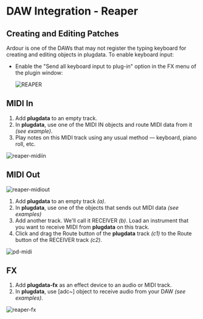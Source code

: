 # DAW Integration - Reaper

## Creating and Editing Patches
Ardour is one of the DAWs that may not register the typing keyboard for creating and editing objects in plugdata. To enable keyboard input:
- Enable the "Send all keyboard input to plug-in" option in the FX menu of the plugin window:

    ![REAPER](../images/reaper-screenie.png)

## MIDI In
1. Add **plugdata** to an empty track.
2. In **plugdata**, use one of the MIDI IN objects and route MIDI data from it *(see example)*.
3. Play notes on this MIDI track using any usual method — keyboard, piano roll, etc.

![reaper-midiin](../images/pd-midiin.png)

## MIDI Out

![reaper-midiout](../images/reaper-midiout.png)

1. Add **plugdata** to an empty track *(a)*. 
2. In **plugdata**, use one of the objects that sends out MIDI data *(see examples)*
3. Add another track. We'll call it RECEIVER *(b)*. Load an instrument that you want to receive MIDI from **plugdata** on this track.
4. Click and drag the Route button of the **plugdata** track *(c1)* to the Route button of the RECEIVER track *(c2)*.  

![pd-midi](../images/pd-midiout.png)

## FX
1. Add **plugdata-fx** as an effect device to an audio or MIDI track.
2. In **plugdata**, use [adc~] object to receive audio from your DAW *(see examples)*.  

![reaper-fx](../images/pd-fx.png)
